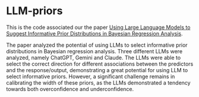 # LLM-priors

This is the code associated our the paper [Using Large Language Models to Suggest Informative Prior Distributions in Bayesian Regression Analysis](https://www.nature.com/articles/s41598-025-18425-9).

The paper analyzed the potential of using LLMs to select informative prior distributions in Bayesian regression analysis. Three different LLMs were analyzed, namely ChatGPT, Gemini and Claude. The LLMs were able to select the correct direction for different associations between the predictors and the response/output, demonstrating a great potential for using LLM to select informative priors. However, a significant challenge remains in calibrating the width of these priors, as the LLMs demonstrated a tendency towards both overconfidence and underconfidence.
